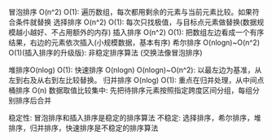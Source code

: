 冒泡排序 O(n^2) O(1): 遍历数组，每次都用剩余的元素与当前元素比较。如果符合条件就替换
选择排序 O(n^2) O(1): 每次只找极值，与目标点元素做替换(数据规模越小越好、不占用额外的内存)
插入排序 O(n^2) O(1): 把数组左边看成一个有序结果，右边的元素依次插入(小规模数据，基本有序)
希尔排序 O(nlogn)~O(n^2) O(1)(插入排序的升级版): 非稳定排序算法 (交换法像冒泡排序)

堆排序O(nlog) O(1):
快速排序 O(nlogn) O(nlogn)~O(n^2): 以最左边为基准，从左到右及从右到左比较替换。
归并排序 O(nlog) O(1): 重点在归并处理，从中间点
桶排序 O(n) 数据取值比较集中: 先把待排序元素按照指定跨度区间分组，每组分别排序后合并

稳定性: 冒泡排序和插入排序是稳定的排序算法
不稳定: 选择排序，希尔排序，堆排序，归并排序，快速排序是不稳定的排序算法